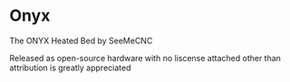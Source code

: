 Onyx
====

The ONYX Heated Bed by SeeMeCNC

Released as open-source hardware with no liscense attached other than attribution is greatly appreciated





